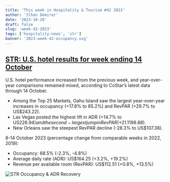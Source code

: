 ```yaml
---
title: 'This week in Hospitality & Tourism #42 2023'
author: 'Ilhan Demirer'
date: '2023-10-20'
draft: false
slug: 'week-42-2023'
tags: ['hospitality-news', 'str']
banner: '2023-week-42-occupancy.svg'
---
```


## [STR: U.S. hotel results for week ending 14 October](https://str.com/press-release/us-hotel-results-week-ending-14-october)

U.S. hotel performance increased from the previous week, and year-over-year comparisons remained mixed, according to CoStar’s latest data through 14 October.

- Among the Top 25 Markets, Oahu Island saw the largest year-over-year increases in occupancy (+17.8% to 85.2%) and RevPAR (+29.7% to US$243.22).
- Las Vegas posted the highest lift in ADR (+14.7% to US$226.94) and the second-largest jump in RevPAR (+21.1% to US$199.88).
- New Orleans saw the steepest RevPAR decline (-28.3% to US$107.38).

8-14 October 2023 (percentage change from comparable weeks in 2022, 2019):

- Occupancy: 68.5% (-2.3%, -4.8%)
- Average daily rate (ADR): US$164.25 (+3.2%, +19.2%)
- Revenue per available room (RevPAR): US$112.51 (+0.8%, +13.5%)

![STR Occupancy & ADR Recovery](/images/blogimages/2023-week-42-occupancy.svg)

